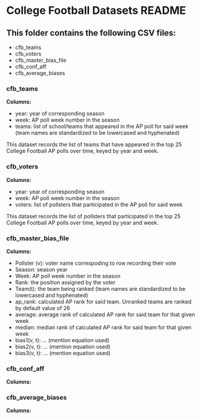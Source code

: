 # College Football Datasets README
## This folder contains the following CSV files:

- cfb_teams
- cfb_voters
- cfb_master_bias_file
- cfb_conf_aff
- cfb_average_biases

### cfb_teams
<b>Columns:</b>

- year: year of corresponding season
- week: AP poll week number in the season
- teams: list of school/teams that appeared in the AP poll for said week (team names are standardized to be lowercased and hyphenated)

This dataset records the list of teams that have appeared in the top 25 College Football AP polls over time, keyed by year and week. 

### cfb_voters
<b>Columns:</b>

- year: year of corresponding season
- week: AP poll week number in the season
- voters: list of pollsters that participated in the AP poll for said week

This dataset records the list of pollsters that participated in the top 25 College Football AP polls over time, keyed by year and week. 

### cfb_master_bias_file
<b>Columns:</b>

- Pollster (v): voter name correspoding to row recording their vote 
- Season: season year
- Week: AP poll week number in the season
- Rank: the position assigned by the voter
- Team(t): the team being ranked (team names are standardized to be lowercased and hyphenated)
- ap_rank: calculated AP rank for said team. Unranked teams are ranked by default value of 26
- average: average rank of calculated AP rank for said team for that given week
- median: median rank of calculated AP rank for said team for that given week
- bias1(v, t): ... (mention equation used)
- bias2(v, t): ... (mention equation used)
- bias3(v, t): ... (mention equation used)



### cfb_conf_aff
<b>Columns:</b>

### cfb_average_biases
<b>Columns:</b>

